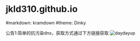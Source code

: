 # jkld310.github.io
#markdown: kramdown
#theme: Dinky

公告1:简单的抗污染dns，获取方式通过下方链接获取
![daydayup](https://jkld310.github.io/support.jpg)


